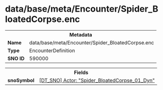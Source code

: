 <h1>data/base/meta/Encounter/Spider_BloatedCorpse.enc</h1><table><tr><th colspan="100%">Metadata</th></tr><tr><td><b>Name</b></td><td>data/base/meta/Encounter/Spider_BloatedCorpse.enc</td></tr><tr><td><b>Type</b></td><td>EncounterDefinition</td></tr><tr><td><b>SNO ID</b></td><td>590000</td></tr></table>

<table><tr><th colspan="100%">Fields</th></tr><tr><td><b>snoSymbol</b></td><td><a href="..\Actor\Spider_BloatedCorpse_01_Dyn.acr">[DT_SNO] Actor: "Spider_BloatedCorpse_01_Dyn"</a></td></tr></table>

